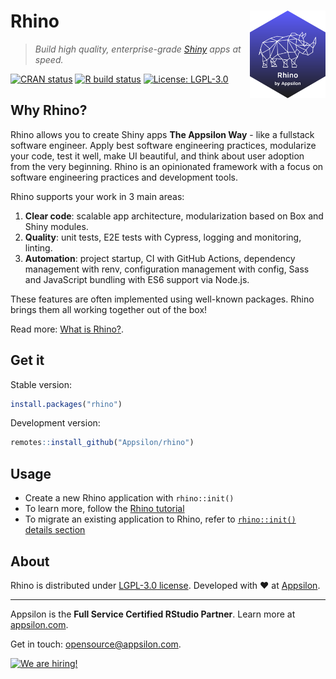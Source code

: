 # Rhino <a href="https://appsilon.github.io/rhino/"><img src="man/figures/rhino.png" align="right" alt="Rhino logo" style="height: 140px;"></a>
> _Build high quality, enterprise-grade [Shiny](https://shiny.rstudio.com/) apps at speed._

<!-- badges: start -->
[![CRAN status](https://www.r-pkg.org/badges/version/rhino)](https://cran.r-project.org/package=rhino)
[![R build status](https://github.com/Appsilon/rhino/workflows/R-CMD-check/badge.svg)](https://github.com/Appsilon/rhino/actions)
[![License: LGPL-3.0](https://img.shields.io/badge/License-LGPL--3.0-blue.svg)][LGPL-3.0 license]
<!-- badges: end -->


## Why Rhino?
Rhino allows you to create Shiny apps **The Appsilon Way**  - like a fullstack software engineer. Apply best software engineering practices, modularize your code, test it well, make UI beautiful, and think about user adoption from the very beginning. Rhino is an opinionated framework with a focus on software engineering practices and development tools.

Rhino supports your work in 3 main areas:

1. **Clear code**: scalable app architecture, modularization based on Box and Shiny modules.
2. **Quality**: unit tests, E2E tests with Cypress, logging and monitoring, linting.
3. **Automation**: project startup, CI with GitHub Actions, dependency management with renv,
configuration management with config, Sass and JavaScript bundling with ES6 support via Node.js.

These features are often implemented using well-known packages.
Rhino brings them all working together out of the box!

Read more:
[What is Rhino?](https://appsilon.github.io/rhino/articles/explanation/what-is-rhino.html).

## Get it
Stable version:
```r
install.packages("rhino")
```

Development version:
```r
remotes::install_github("Appsilon/rhino")
```

## Usage

* Create a new Rhino application with `rhino::init()`
* To learn more, follow the
[Rhino tutorial](https://appsilon.github.io/rhino/articles/tutorial/create-your-first-rhino-app.html)
* To migrate an existing application to Rhino, refer to
[`rhino::init()` details section](https://appsilon.github.io/rhino/reference/init.html#details-1)

## About

Rhino is distributed under [LGPL-3.0 license]. Developed with :heart: at [Appsilon].

---

Appsilon is the **Full Service Certified RStudio Partner**. Learn more at [appsilon.com][Appsilon].

Get in touch: opensource@appsilon.com.

<a href="https://appsilon.com/careers/"><img src="http://d2v95fjda94ghc.cloudfront.net/hiring.png" alt="We are hiring!"></a>


<!-- Links -->
[LGPL-3.0 license]: https://opensource.org/licenses/LGPL-3.0
[Appsilon]: https://appsilon.com
